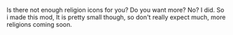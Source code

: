 Is there not enough religion icons for you? Do you want more? No? I did. So i made this mod, It is pretty small though, so don't really expect much, more religions coming soon.
